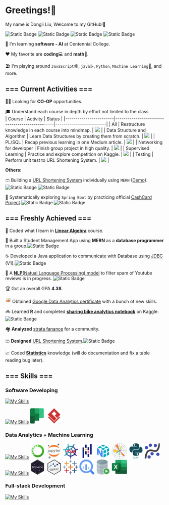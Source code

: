 # Greetings!👋  

My name is Dongli Liu,  Welcome to my GitHub!🏡

![Static Badge](https://img.shields.io/badge/-SOFTWARE_DEVELOPING-green)
![Static Badge](https://img.shields.io/badge/-DATA_ANALYTICS-orange)
![Static Badge](https://img.shields.io/badge/-FULL_STACK-blue)
![Static Badge](https://img.shields.io/badge/-MACHINE_LEARNING-purple)

🌱 I'm learning **software - AI** at Centennial College.  

❤️ My favorite are **coding**💻 and **math**🔢.   

🏖️ I'm playing around `JavaScript`🕸️, `java`☕, `Python`, `Machine Learning`🧠, and more.  

## === Current Activities ===

👨‍💼 Looking for **CO-OP** opportunities.

🎓 Understand each course in depth by effort not limited to the class  
| Course                 | Activity                                       | Status                  |
|------------------------|------------------------------------------------|-------------------------|
| All                    | Restructure knowledge in each course into mindmap. | ![](https://geps.dev/progress/30) |
| Data Structure and Algorithm | Learn Data Structures by creating them from scratch. | ![](https://geps.dev/progress/50) |
| PL/SQL                 | Recap previous learning in one Medium article.         | ![](https://geps.dev/progress/20) |
| Networking for developer | Finish group project in high quality.         | ![](https://geps.dev/progress/0)   |
| Supervised Learning    | Practice and explore competition on Kaggle. | ![](https://geps.dev/progress/5) |
| Testing                | Perform unit test to URL Shortening System.     | ![](https://geps.dev/progress/10) |

**Others:**

🩳 Building a [URL Shortening System](https://github.com/Dongli99/MERN-UrlShortenSys) individually using `MERN` ([Demo](https://u.dongli.ca)). ![Static Badge](https://img.shields.io/badge/-FULL_STACK-blue) ![Static Badge](https://img.shields.io/badge/-SOFTWARE_DEVELOPING-green)

🥬 Systematically exploring `Spring Boot` by practicing official [CashCard Project](https://github.com/Dongli99/SPRING-cashcard).![Static Badge](https://img.shields.io/badge/-FULL_STACK-blue) ![Static Badge](https://img.shields.io/badge/-SOFTWARE_DEVELOPING-green)

## === Freshly Achieved ===

🔢 Coded what I learn in [**Linear Algebra**](https://github.com/Dongli99/MatrixCalc) course.

🏫 Built a Student Management App using **MERN** as a **database programmer** in a group.![Static Badge](https://img.shields.io/badge/-FULL_STACK-blue)

☕ Developed a Java application to communicate with Database using [JDBC](https://github.com/Dongli99/JDBC-Communicator) (V1).![Static Badge](https://img.shields.io/badge/-SOFTWARE_DEVELOPING-green) 

🧬 A [**NLP**(Natual Language Processing) model](https://github.com/Dongli99/NLP-SpamClassify) to filter spam of Youtube reviews is in progress. ![Static Badge](https://img.shields.io/badge/-MACHINE_LEARNING-purple)

🏆 Got an overall GPA **4.38**.

<img src="google-data-analytics-certificate.2.png" alt="google-data-analytics-certificate" width="18"/> Obtained [Google Data Analytics certificate](https://www.coursera.org/professional-certificates/google-data-analytics) with a bunch of new skills.  

🚲 Learned **R** and completed [**sharing bike analytics notebook**](https://docs.google.com/presentation/d/1Hk36fAt6Zx2YISS7JFaht5jf18-jFTrqcbvt6S9DnS0/present?slide=id.g287bd23f883_0_125) on Kaggle.![Static Badge](https://img.shields.io/badge/-DATA_ANALYTICS-orange)

🏘️ **Analyzed** [strata fanance](https://docs.google.com/presentation/d/1RZidPTdfEYnw-JegUfAAka78iGbZwcCarNc6Dbd8UzE/present?slide=id.p) for a  community.

🩳 **Designed** [URL Shortening System](https://github.com/Dongli99/SW-Design-USS).![Static Badge](https://img.shields.io/badge/-SOFTWARE_DEVELOPING-green)

📈 Coded [**Statistics**](https://github.com/Dongli99/AutoStat) knowledge (will do documentation and fix a table reading bug later).

## === Skills ===

### Software Developing

[![My Skills](https://skillicons.dev/icons?i=java,python,cs,js,visualstudio,vscode,idea,eclipse,gcp,github)](https://skillicons.dev) 

[![My Skills](https://skillicons.dev/icons?i=git,figma,spring,linux)](https://skillicons.dev) ![Alt planner](planner.png) ![Alt text](vspd.png) 

### Data Analytics + Machine Learning
  
[![My Skills](https://skillicons.dev/icons?i=python,sklearn)](https://skillicons.dev) ![Alt Anaconda](Anaconda-1.png)  ![Alt Jupyter](Jupyter.png) ![Alt Spyder](Spyder.png) ![Alt pandas](pandas.png) ![Alt numpy](numpy.png) ![Alt Matplotlib](Matplotlib.png) ![Alt Natural_Language_Toolkit](nltk.png) ![Alt statsmodels](statsmodels.png)  
[![My Skills](https://skillicons.dev/icons?i=r,tensorflow,opencv)](https://skillicons.dev) ![Alt tidyverse](tidyverse.png) ![Alt ggplot](ggplot.png) ![Alt Tableau](Tableau.png) ![Alt bigQuery](BigQuery.png) ![Alt OracleSQL](OracleSQL.png) ![Alt excel](excel.png) 

### Full-stack Development

[![My Skills](https://skillicons.dev/icons?i=html,css,ps,jquery,bootstrap,js,nodejs,expressjs,react,mongodb,vite,heroku,vscode,spring,tailwind,postman,nginx&perline=10)](https://skillicons.dev)
